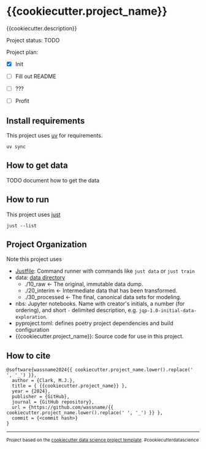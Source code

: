 # {{cookiecutter.project_name}}

{{cookiecutter.description}}


Project status: TODO

Project plan:

- [x] Init
- [ ] Fill out README
- [ ] ???
- [ ] Profit


## Install requirements

This project uses [uv](https://github.com/astral-sh/uv) for requirements.
~~~
uv sync
~~~

## How to get data

TODO document how to get the data


## How to run

This project uses [just](https://github.com/casey/just)

~~~
just --list
~~~


## Project Organization

Note this project uses

- [Justfile](https://github.com/casey/just): Command runner with commands like `just data` or `just train`
- data: [data directory ](https://cookiecutter-data-science.drivendata.org/#directory-structure)
    - ./10_raw            <- The original, immutable data dump.
    - ./20_interim        <- Intermediate data that has been transformed.
    - ./30_processed      <- The final, canonical data sets for modeling.
- nbs: Jupyter notebooks. Name with creator's initials, a number (for ordering), and short `-` delimited description, e.g.  `jqp-1.0-initial-data-exploration`.
- pyproject.toml:   defines poetry project dependencies and build configuration
- {{cookiecutter.project_name}}:    Source code for use in this project.


## How to cite

~~~bibtext
@software{wassname2024{{ cookiecutter.project_name.lower().replace(' ', '_') }},
  author = {Clark, M.J.},
  title = { {{cookiecutter.project_name}} },
  year = {2024},
  publisher = {GitHub},
  journal = {GitHub repository},
  url = {https://github.com/wassname/{{ cookiecutter.project_name.lower().replace(' ', '_') }} },
  commit = {<commit hash>}
}
~~~


--------

<p><small>Project based on the <a target="_blank" href="https://drivendata.github.io/cookiecutter-data-science/">cookiecutter data science project template</a>. #cookiecutterdatascience</small></p>
